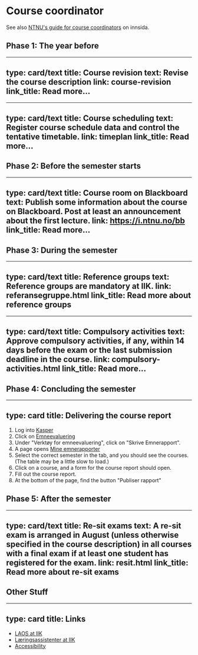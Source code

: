 
# Course coordinator


See also [NTNU's guide for course coordinators](https://innsida.ntnu.no/emneansvarlig) on innsida.

## Phase 1: The year before

---
type: card/text
title: Course revision
text: Revise the course description
link: course-revision
link_title: Read more…
---


---
type: card/text
title: Course scheduling
text: Register course schedule data and control the tentative timetable.
link: timeplan
link_title: Read more…
---


## Phase 2: Before the semester starts

---
type: card/text
title: Course room on Blackboard
text: Publish some information about the course on Blackboard. Post at least an announcement about the first lecture.
link: https://i.ntnu.no/bb
link_title: Read more…
---


## Phase 3: During the semester

---
type: card/text
title: Reference groups
text: Reference groups are mandatory at IIK.
link: referansegruppe.html
link_title: Read more about reference groups
---

---
type: card/text
title: Compulsory activities
text: Approve compulsory activities, if any, within 14 days before the exam or the last submission deadline in the course.
link: compulsory-activities.html
link_title: Read more…
---

## Phase 4: Concluding the semester

---
type: card
title: Delivering the course report
---
1. Log into [Kasper](https://studntnu.sharepoint.com/sites/studieplanlegging)
2. Click on [Emneevaluering](https://studntnu.sharepoint.com/sites/studieplanlegging/SitePages/Startside-emne.aspx)
3. Under "Verktøy for emneevaluering", click on "Skrive Emnerapport".
4. A page opens [Mine emnerapporter](https://studntnu.sharepoint.com/sites/studieplanlegging/SitePages/Mine-emnerapporter.aspx)
5. Select the correct semester in the tab, and you should see the courses. (The table may be a little slow to load.)
6. Click on a course, and a form for the course report should open. 
7. Fill out the course report. 
8. At the bottom of the page, find the button "Publiser rapport"


## Phase 5: After the semester

---
type: card/text
title: Re-sit exams
text: A re-sit exam is arranged in August (unless otherwise specified in the course description) in all courses with a final exam if at least one student has registered for the exam.
link: resit.html
link_title: Read more about re-sit exams
---


## Other Stuff

---
type: card
title: Links
---
* [LAOS at IIK](laos.html)
* [Læringsassistenter at IIK](læringsassistenter.html)
* [Accessibility](https://i.ntnu.no/wiki/-/wiki/Norsk/Forelese+for+studenter+med+funksjonsnedsettelse)





